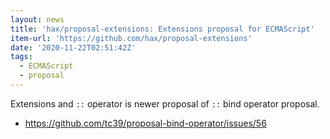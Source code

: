 ```yaml
---
layout: news
title: 'hax/proposal-extensions: Extensions proposal for ECMAScript'
item-url: 'https://github.com/hax/proposal-extensions'
date: '2020-11-22T02:51:42Z'
tags:
  - ECMAScript
  - proposal
---
```

Extensions and `::` operator is newer proposal of `::` bind operator proposal.

- https://github.com/tc39/proposal-bind-operator/issues/56
